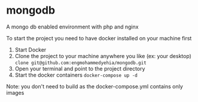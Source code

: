 # mongodb
A mongo db enabled environment with php and nginx

To start the project you need to have docker installed on your machine first

1. Start Docker 
2. Clone the project to your machine anywhere you like (ex: your desktop) `clone git@github.com:engmohammedyehia/mongodb.git`
3. Open your terminal and point to the project directory 
4. Start the docker containers `docker-compose up -d`

Note: you don't need to build as the docker-compose.yml contains only images

